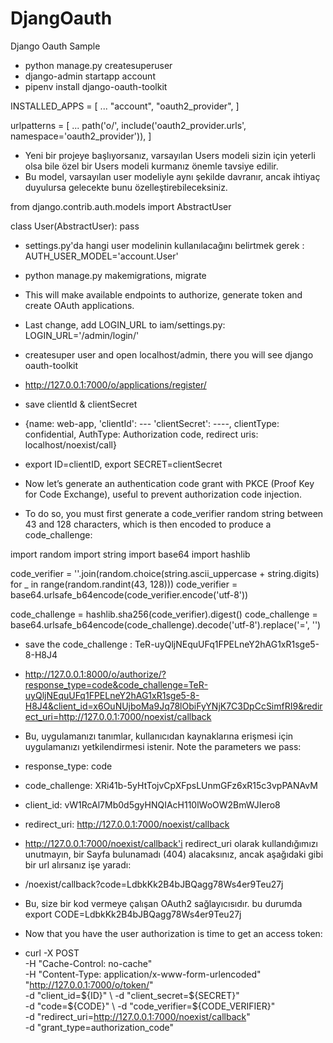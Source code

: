 # DjangOauth
Django Oauth Sample

* python manage.py createsuperuser
* django-admin startapp account
* pipenv install django-oauth-toolkit

INSTALLED_APPS = [
    ...
    "account",
    "oauth2_provider",
]


urlpatterns = [
    ...
    path('o/', include('oauth2_provider.urls', namespace='oauth2_provider')),
]

* Yeni bir projeye başlıyorsanız, varsayılan Users modeli sizin için yeterli olsa bile özel bir Users modeli kurmanız önemle tavsiye edilir.
* Bu model, varsayılan user modeliyle aynı şekilde davranır, ancak ihtiyaç duyulursa gelecekte bunu özelleştirebileceksiniz. 

from django.contrib.auth.models import AbstractUser

class User(AbstractUser):
    pass

* settings.py'da hangi user modelinin kullanılacağını belirtmek gerek : AUTH_USER_MODEL='account.User'

* python manage.py makemigrations, migrate

* This will make available endpoints to authorize, generate token and create OAuth applications.

* Last change, add LOGIN_URL to iam/settings.py: LOGIN_URL='/admin/login/'

* createsuper user and open localhost/admin, there you will see django oauth-toolkit

* http://127.0.0.1:7000/o/applications/register/

* save clientId & clientSecret

* {name: web-app, 'clientId': --- 'clientSecret': ----, clientType: confidential, AuthType: Authorization code, redirect uris: localhost/noexist/call}

* export ID=clientID, export SECRET=clientSecret

* Now let’s generate an authentication code grant with PKCE (Proof Key for Code Exchange), useful to prevent authorization code injection. 

* To do so, you must first generate a code_verifier random string between 43 and 128 characters, which is then encoded to produce a code_challenge:


import random
import string
import base64
import hashlib

code_verifier = ''.join(random.choice(string.ascii_uppercase + string.digits) for _ in range(random.randint(43, 128)))
code_verifier = base64.urlsafe_b64encode(code_verifier.encode('utf-8'))

code_challenge = hashlib.sha256(code_verifier).digest()
code_challenge = base64.urlsafe_b64encode(code_challenge).decode('utf-8').replace('=', '')

* save the code_challenge : TeR-uyQljNEquUFq1FPELneY2hAG1xR1sge5-8-H8J4

* http://127.0.0.1:8000/o/authorize/?response_type=code&code_challenge=TeR-uyQljNEquUFq1FPELneY2hAG1xR1sge5-8-H8J4&client_id=x6OuNUjboMa9Jq78lObiFyYNjK7C3DpCcSimfRI9&redirect_uri=http://127.0.0.1:7000/noexist/callback

* Bu, uygulamanızı tanımlar, kullanıcıdan kaynaklarına erişmesi için uygulamanızı yetkilendirmesi istenir.
Note the parameters we pass:

* response_type: code
* code_challenge: XRi41b-5yHtTojvCpXFpsLUnmGFz6xR15c3vpPANAvM
* client_id: vW1RcAl7Mb0d5gyHNQIAcH110lWoOW2BmWJIero8
* redirect_uri: http://127.0.0.1:7000/noexist/callback


* http://127.0.0.1:7000/noexist/callback'i redirect_uri olarak kullandığımızı unutmayın, bir Sayfa bulunamadı (404) alacaksınız, ancak aşağıdaki gibi bir url alırsanız işe yaradı:

* /noexist/callback?code=LdbkKk2B4bJBQagg78Ws4er9Teu27j

* Bu, size bir kod vermeye çalışan OAuth2 sağlayıcısıdır. bu durumda export CODE=LdbkKk2B4bJBQagg78Ws4er9Teu27j

* Now that you have the user authorization is time to get an access token:

* curl -X POST \
    -H "Cache-Control: no-cache" \
    -H "Content-Type: application/x-www-form-urlencoded" \
    "http://127.0.0.1:7000/o/token/" \
    -d "client_id=${ID}" \
    -d "client_secret=${SECRET}" \
    -d "code=${CODE}" \
    -d "code_verifier=${CODE_VERIFIER}" \
    -d "redirect_uri=http://127.0.0.1:7000/noexist/callback" \
    -d "grant_type=authorization_code"


